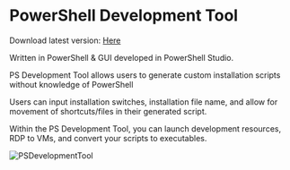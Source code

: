 # PowerShell Development Tool

Download latest version: [Here](https://github.com/austindwebber/ps-development-tool/releases)

Written in PowerShell & GUI developed in PowerShell Studio.

PS Development Tool allows users to generate custom installation scripts without knowledge of PowerShell

Users can input installation switches, installation file name, and allow for movement of shortcuts/files in their generated script.

Within the PS Development Tool, you can launch development resources, RDP to VMs, and convert your scripts to executables.

![PSDevelopmentTool](https://i.imgur.com/TxWWfUI.png)
